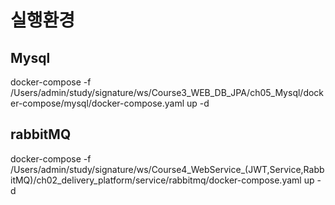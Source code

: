 # 실행환경
## Mysql
docker-compose -f /Users/admin/study/signature/ws/Course3_WEB_DB_JPA/ch05_Mysql/docker-compose/mysql/docker-compose.yaml up -d
## rabbitMQ
docker-compose -f /Users/admin/study/signature/ws/Course4_WebService_\(JWT,Service,RabbitMQ\)/ch02_delivery_platform/service/rabbitmq/docker-compose.yaml up -d
